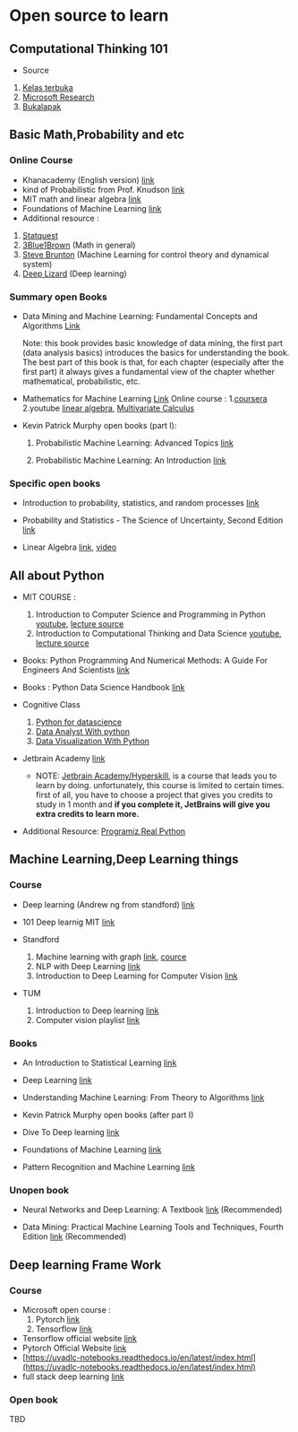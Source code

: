 # Open source to learn

## Computational Thinking 101
- Source
1. [Kelas terbuka](https://www.youtube.com/watch?v=iXKnq7R19XQ)
2. [Microsoft Research](https://www.youtube.com/watch?v=V9Xy18YEK9M)
3. [Bukalapak](https://www.youtube.com/watch?v=_6D0ks7wvtI)

## Basic Math,Probability and etc

### Online Course

- Khanacademy (English version) [link](https://en.khanacademy.org/)
- kind of Probabilistic from Prof. Knudson [link](https://www.youtube.com/c/ProfessorKnudson/playlists)
- MIT math and linear algebra [link](https://openlearning.mit.edu/courses-programs/open-learning-library?f%5B0%5D=open_moocs_departments%3A29)
- Foundations of Machine Learning [link](https://bloomberg.github.io/foml/#home)
- Additional resource :
1. [Statquest](https://www.youtube.com/c/joshstarmer/playlists)
2. [3Blue1Brown](https://www.youtube.com/c/3blue1brown/playlists) (Math in general)
3. [Steve Brunton](https://www.youtube.com/c/Eigensteve) (Machine Learning for control theory and dynamical system)
4. [Deep Lizard](https://www.youtube.com/c/deeplizard) (Deep learning)

### Summary open Books

- Data Mining and Machine Learning: Fundamental Concepts and Algorithms [Link](https://dataminingbook.info/book_html/)

    Note: this book provides basic knowledge of data mining, the first part (data analysis basics) introduces the basics for understanding the book. The best part of this book is that, for each chapter (especially after the first part) it always gives a fundamental view of the chapter whether mathematical, probabilistic, etc.

- Mathematics for Machine Learning [Link](https://mml-book.github.io/)
    Online course :
        1.[coursera](https://www.coursera.org/specializations/mathematics-machine-learning)
        2.youtube [linear algebra](https://www.youtube.com/watch?v=T73ldK46JqE&list=PLiiljHvN6z1_o1ztXTKWPrShrMrBLo5P3), [Multivariate Calculus](https://www.youtube.com/watch?v=cWZLPv4ZJhE&list=PLiiljHvN6z193BBzS0Ln8NnqQmzimTW23)
- Kevin Patrick Murphy open books (part I):

    1. Probabilistic Machine Learning: Advanced Topics [link](https://probml.github.io/pml-book/book2.html#toc)

    2. Probabilistic Machine Learning: An Introduction [link](https://probml.github.io/pml-book/book1.html#toc)

### Specific open books

- Introduction to probability, statistics, and random processes [link](https://www.probabilitycourse.com/)

- Probability and Statistics - The Science of Uncertainty, Second Edition [link](http://www.utstat.toronto.edu/mikevans/jeffrosenthal/)

- Linear Algebra [link](https://hefferon.net/linearalgebra/), [video](https://www.youtube.com/playlist?list=PLwF3A0R8OzMoMlE1-SaEh8h9VqUlO-r52)

## All about Python

- MIT COURSE :
    1. Introduction to Computer Science and Programming in Python [youtube](https://www.youtube.com/watch?v=nykOeWgQcHM&list=PLUl4u3cNGP63WbdFxL8giv4yhgdMGaZNA), [lecture source](https://ocw.mit.edu/courses/electrical-engineering-and-computer-science/6-0001-introduction-to-computer-science-and-programming-in-python-fall-2016/lecture-slides-code/)
    2. Introduction to Computational Thinking and Data Science [youtube](https://www.youtube.com/playlist?list=PLUl4u3cNGP619EG1wp0kT-7rDE_Az5TNd), [lecture source](https://ocw.mit.edu/courses/electrical-engineering-and-computer-science/6-0002-introduction-to-computational-thinking-and-data-science-fall-2016/lecture-slides-and-files/)
   
- Books: Python Programming And Numerical Methods: A Guide For Engineers And Scientists [link](https://pythonnumericalmethods.berkeley.edu/notebooks/Index.html)

- Books : Python Data Science Handbook [link](https://jakevdp.github.io/PythonDataScienceHandbook/)

- Cognitive Class
    1. [Python for datascience](https://cognitiveclass.ai/courses/python-for-data-science)
    2. [Data Analyst With python](https://cognitiveclass.ai/courses/data-analysis-python)
    3. [Data Visualization With Python](https://cognitiveclass.ai/courses/data-visualization-with-python)

- Jetbrain Academy [link](https://hyperskill.org/tracks)
    - NOTE: [Jetbrain Academy/Hyperskill](https://hyperskill.org/tracks), is a course that leads you to learn by doing. unfortunately, this course is limited to certain times. first of all, you have to choose a project that gives you credits to study in 1 month and __if you complete it, JetBrains will give you extra credits to learn more.__
  
- Additional Resource: [Programiz](https://www.programiz.com/python-programming),[Real Python](https://realpython.com/tutorials/all/)

## Machine Learning,Deep Learning things

### Course

- Deep learning (Andrew ng from standford) [link](https://www.youtube.com/watch?v=CS4cs9xVecg&list=PLkDaE6sCZn6Ec-XTbcX1uRg2_u4xOEky0)

- 101 Deep learnig MIT [link](https://www.youtube.com/watch?v=7sB052Pz0sQ&list=PLtBw6njQRU-rwp5__7C0oIVt26ZgjG9NI)

- Standford
    1. Machine learning with graph [link](https://www.youtube.com/watch?v=aBHC6xzx9YIlist=PLoROMvodv4rPLKxIpqhjhPgdQy7imNkDn&index=2), [cource](http://web.stanford.edu/class/cs224w/)
    2. NLP with Deep Learning [link](https://www.youtube.com/watch?v=rmVRLeJRkl4&list=PLoROMvodv4rOSH4v6133s9LFPRHjEmbmJ)
    3. Introduction to Deep Learning for Computer Vision [link](https://www.youtube.com/watch?v=dJYGatp4SvA&list=PL5-TkQAfAZFbzxjBHtzdVCWE0Zbhomg7r)

- TUM

   1. Introduction to Deep learning [link](https://www.youtube.com/playlist?list=PLQ8Y4kIIbzy_OaXv86lfbQwPHSomk2o2e)
   2. Computer vision playlist [link](https://www.youtube.com/channel/UCQVCsX1CcZQr0oUMZg6szIQ/playlists)

### Books

- An Introduction to Statistical Learning [link](https://www.statlearning.com/)

- Deep Learning [link](https://www.deeplearningbook.org/)

- Understanding Machine Learning: From Theory to Algorithms [link](https://www.cs.huji.ac.il/w~shais/UnderstandingMachineLearning/copy.html)

- Kevin Patrick Murphy open books (after part I)

- Dive To Deep learning [link](https://d2l.ai/)

- Foundations of Machine Learning [link](https://cs.nyu.edu/~mohri/mlbook/)

- Pattern Recognition and Machine Learning [link](https://www.microsoft.com/en-us/research/uploads/prod/2006/01/Bishop-Pattern-Recognition-and-Machine-Learning-2006.pdf)

### Unopen book
- Neural Networks and Deep Learning: A Textbook [link](http://www.charuaggarwal.net/neural.htm) (Recommended)

- Data Mining: Practical Machine Learning Tools and Techniques, Fourth Edition [link](https://www.cs.waikato.ac.nz/ml/weka/book.html) (Recommended)

## Deep learning Frame Work

### Course

- Microsoft open course :
    1. Pytorch [link](https://docs.microsoft.com/en-us/learn/paths/pytorch-fundamentals/)
    2. Tensorflow [link](https://docs.microsoft.com/en-us/learn/paths/tensorflow-fundamentals/)
- Tensorflow official website [link](https://www.tensorflow.org/tutorials)
- Pytorch Official Website [link](https://pytorch.org/tutorials/)
- [https://uvadlc-notebooks.readthedocs.io/en/latest/index.html](https://uvadlc-notebooks.readthedocs.io/en/latest/index.html)
- full stack deep learning [link](https://fullstackdeeplearning.com/)

### Open book

TBD
